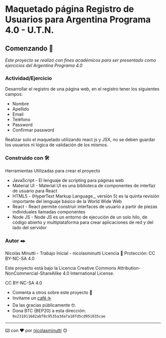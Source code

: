 # Maquetado página Registro de Usuarios para Argentina Programa 4.0 - U.T.N.

## Comenzando 🚀
_Este proyecto se realizó con fines académicos para ser presentado como ejercicios del Argentina Programa 4.0_

###  Actividad/Ejercicio
Desarrollar el registro de una página web, en el registro tener los siguientes campos:

 - Nombre
 - Apellido
 - Email
 - Teléfono
 - Password
 - Confirmar password

Realizar solo el maquetado utilizando react js y JSX, no se deben guardar los usuarios ni lógica de validación de los mismos.

### Construido con 🛠️
Herramientas Utilizadas para crear el proyecto

- JavaScript - El lenguaje de scripting para páginas web
- Material UI - Material UI es una biblioteca de componentes de interfaz de usuario para React
- HTML5 - (HyperText Markup Language_, versión 5) es la quinta revisión importante del lenguaje básico de la World Wide Web
- React - React permite construir interfaces de usuario a partir de piezas individuales llamadas componentes
- Node JS - Node JS es un entorno de ejecución de un solo hilo, de código abierto y multiplataforma para crear aplicaciones de red y del lado del servidor


### Autor ✒️
Nicolás Minutti - Trabajo Inicial - nicolasminutti
Licencia 📄
Protección: CC BY-NC-SA 4.0

Este proyecto está bajo la Licencia Creative Commons Attribution-NonCommercial-ShareAlike 4.0 International License.

CC BY-NC-SA 4.0

* Comenta a otros sobre este proyecto 📢
* Invitame un [café ☕](https://www.buymeacoffee.com/nicolasminutti)
* Da las gracias públicamente 🤓.
* Dona BTC (BEP20) a esta dirección: `0x231011682abf8c9535a3da7a18fd5cd951835cae`

---
⌨️ con ❤️ por [nicolasminutti](https://github.com/nicolasminutti) 😊
